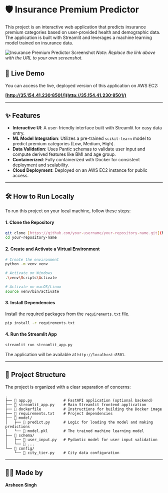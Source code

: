# 🛡️ Insurance Premium Predictor

This project is an interactive web application that predicts insurance premium categories based on user-provided health and demographic data. The application is built with Streamlit and leverages a machine learning model trained on insurance data.

![Insurance Premium Predictor Screenshot](https://i.imgur.com/your-screenshot-code.png)
*Note: Replace the link above with the URL to your own screenshot.*

## 🚀 Live Demo

You can access the live, deployed version of this application on AWS EC2:

**[http://35.154.41.230:8501/](http://35.154.41.230:8501/)**

---

## ✨ Features

-   **Interactive UI**: A user-friendly interface built with Streamlit for easy data entry.
-   **ML Model Integration**: Utilizes a pre-trained `scikit-learn` model to predict premium categories (Low, Medium, High).
-   **Data Validation**: Uses Pantic schemas to validate user input and compute derived features like BMI and age group.
-   **Containerized**: Fully containerized with Docker for consistent deployment and scalability.
-   **Cloud Deployment**: Deployed on an AWS EC2 instance for public access.

---

## 🛠️ How to Run Locally

To run this project on your local machine, follow these steps:

#### 1. Clone the Repository
```bash
git clone [https://github.com/your-username/your-repository-name.git](https://github.com/your-username/your-repository-name.git)
cd your-repository-name
```

#### 2. Create and Activate a Virtual Environment
```bash
# Create the environment
python -m venv venv

# Activate on Windows
.\venv\Scripts\Activate

# Activate on macOS/Linux
source venv/bin/activate
```

#### 3. Install Dependencies
Install the required packages from the `requirements.txt` file.
```bash
pip install -r requirements.txt
```

#### 4. Run the Streamlit App
```bash
streamlit run streamlit_app.py
```
The application will be available at `http://localhost:8501`.

---

## 📂 Project Structure

The project is organized with a clear separation of concerns:

```
.
├── 📄 app.py              # FastAPI application (optional backend)
├── 📄 streamlit_app.py    # Main Streamlit frontend application
├── 📄 dockerfile          # Instructions for building the Docker image
├── 📄 requirements.txt    # Project dependencies
├── 📁 model/
│   ├── 📄 predict.py      # Logic for loading the model and making predictions
│   └── 📄 model.pkl       # The trained machine learning model
├── 📁 schema/
│   ├── 📄 user_input.py   # Pydantic model for user input validation
│   └── 📄 ...
└── 📁 config/
    └── 📄 city_tier.py    # City data configuration
```

---

## 👨‍💻 Made by

**Arsheen Singh**
